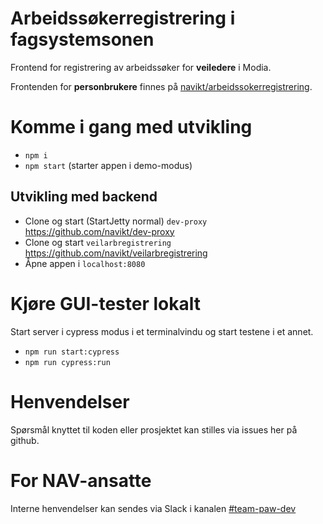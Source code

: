 # Arbeidssøkerregistrering i fagsystemsonen

Frontend for registrering av arbeidssøker for **veiledere** i Modia.

Frontenden for **personbrukere** finnes på [navikt/arbeidssokerregistrering](https://github.com/navikt/arbeidssokerregistrering).

# Komme i gang med utvikling

- `npm i`
- `npm start` (starter appen i demo-modus)

## Utvikling med backend

- Clone og start (StartJetty normal) `dev-proxy` https://github.com/navikt/dev-proxy
- Clone og start `veilarbregistrering` https://github.com/navikt/veilarbregistrering
- Åpne appen i `localhost:8080`

# Kjøre GUI-tester lokalt

Start server i cypress modus i et terminalvindu og start testene i et annet.

- `npm run start:cypress`
- `npm run cypress:run`

# Henvendelser

Spørsmål knyttet til koden eller prosjektet kan stilles via issues her på github.

# For NAV-ansatte

Interne henvendelser kan sendes via Slack i kanalen [#team-paw-dev](https://nav-it.slack.com/archives/CLTFAEW75)
